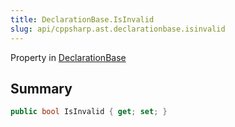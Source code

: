 ```yaml
---
title: DeclarationBase.IsInvalid
slug: api/cppsharp.ast.declarationbase.isinvalid
---
```

Property in [DeclarationBase](/api/cppsharp/ast/declarationbase)

## Summary



```csharp
public bool IsInvalid { get; set; }
```

